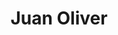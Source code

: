 ---
title: 'Juan Oliver'
description: 'Hola Juan'
contact: 'joliver@juanoliver.net'
image: ./Juan Oliver.jpg
---